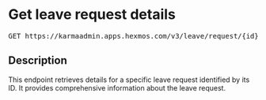 # Get leave request details

<pre id='liveapi-code'>GET https://karmaadmin.apps.hexmos.com/v3/leave/request/{id}
</pre>

## Description
This endpoint retrieves details for a specific leave request identified by its ID.
It provides comprehensive information about the leave request.


